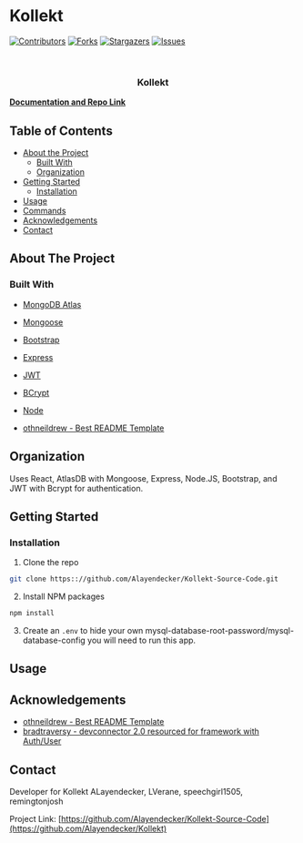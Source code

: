 # Kollekt

[![Contributors][contributors-shield]][contributors-url]
[![Forks][forks-shield]][forks-url]
[![Stargazers][stars-shield]][stars-url]
[![Issues][issues-shield]][issues-url]

<!-- PROJECT LOGO -->
<br />
<p align="center">
  <h3 align="center">Kollekt</h3>
    <a href="https://github.com/Alayendecker/Kollekt-Source-Code"><strong>Documentation and Repo Link</strong></a>
    <br />
    
  </p>
</p>

<!-- TABLE OF CONTENTS -->

## Table of Contents

- [About the Project](#about-the-project)
  - [Built With](#built-with)
  - [Organization](#Organization)
- [Getting Started](#getting-started)
  - [Installation](#installation)
- [Usage](#usage)
- [Commands](#commands)
- [Acknowledgements](#acknowledgements)
- [Contact](#contact)

<!-- ABOUT THE PROJECT -->

## About The Project

### Built With
- [MongoDB Atlas](https://www.mongodb.com/cloud/atlas)

- [Mongoose](https://mongoosejs.com/docs/)

- [Bootstrap](https://getbootstrap.com/)

- [Express](https://expressjs.com/)

- [JWT](https://jwt.io/)

- [BCrypt](https://www.npmjs.com/package/bcrypt)

- [Node](https://nodejs.org/en/)

- [othneildrew - Best README Template](https://github.com/othneildrew/Best-README-Template)

<!-- Organization -->

## Organization
Uses React, AtlasDB with Mongoose, Express, Node.JS, Bootstrap, and JWT with Bcrypt for authentication.

<!-- GETTING STARTED -->

## Getting Started

### Installation

1. Clone the repo

```sh
git clone https:://github.com/Alayendecker/Kollekt-Source-Code.git
```

2. Install NPM packages

```sh
npm install
```

3. Create an `.env` to hide your own mysql-database-root-password/mysql-database-config you will need to run this app.

## Usage

<!-- CONTACT -->

## Acknowledgements

- [othneildrew - Best README Template](https://github.com/othneildrew/Best-README-Template)
- [bradtraversy - devconnector 2.0 resourced for framework with Auth/User](https://github.com/bradtraversy/devconnector_2.0)

## Contact

Developer for Kollekt ALayendecker, LVerane, speechgirl1505, remingtonjosh

Project Link: [https://github.com/Alayendecker/Kollekt-Source-Code](https://github.com/Alayendecker/Kollekt)

<!-- MARKDOWN LINKS & IMAGES -->
<!-- https://www.markdownguide.org/basic-syntax/#reference-style-links -->

[contributors-shield]: https://img.shields.io/github/contributors/Alayendecker/Kollekt-Source-Code.svg?style=flat-square
[contributors-url]: https://github.com/Alayendecker/Kollekt-Source-Code/graphs/contributors
[forks-shield]: https://img.shields.io/github/forks/Alayendecker/Kollekt-Source-Code.svg?style=flat-square
[forks-url]: https://github.com/Alayendecker/Kollekt-Source-Code/network/members
[stars-shield]: https://img.shields.io/github/stars/Alayendecker/Kollekt-Source-Code.svg?style=flat-square
[stars-url]: https://github.com/Alayendecker/Kollekt-Source-Code/stargazers
[issues-shield]: https://img.shields.io/github/issues/Alayendecker/Kollekt-Source-Code.svg?style=flat-square
[issues-url]: https://github.com/Alayendecker/Kollekt-Source-Code/issues
